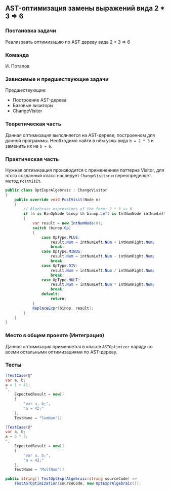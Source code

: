 ## AST-оптимизация замены выражений вида 2 * 3 => 6

### Постановка задачи
Реализовать оптимизацию по AST дереву вида 2 * 3 => 6

### Команда
И. Потапов

### Зависимые и предшествующие задачи
Предшествующие:

- Построение AST-дерева
- Базовые визиторы
- ChangeVisitor

### Теоретическая часть
Данная оптимизация выполняется на AST-дереве, построенном для данной программы. Необходимо найти в нём узлы вида `b = 2 * 3` и заменить их на `b = 6`.

### Практическая часть
Нужная оптимизация производится с применением паттерна Visitor, для этого созданный класс наследует `ChangeVisitor` и переопределяет метод `PostVisit`.

```csharp
public class OptExprAlgebraic : ChangeVisitor
{
    public override void PostVisit(Node n)
    {
        // Algebraic expressions of the form: 2 * 3 => 6
        if (n is BinOpNode binop && binop.Left is IntNumNode intNumLeft && binop.Right is IntNumNode intNumRight)
        {
            var result = new IntNumNode(0);
            switch (binop.Op)
            {
                case OpType.PLUS:
                    result.Num = intNumLeft.Num + intNumRight.Num;
                    break;
                case OpType.MINUS:
                    result.Num = intNumLeft.Num - intNumRight.Num;
                    break;
                case OpType.DIV:
                    result.Num = intNumLeft.Num / intNumRight.Num;
                    break;
                case OpType.MULT:
                    result.Num = intNumLeft.Num * intNumRight.Num;
                    break;
                default:
                    return;
            }
            ReplaceExpr(binop, result);
        }
    }
}
```

### Место в общем проекте (Интеграция)
Данная оптимизация применяется в классе `ASTOptimizer` наряду со всеми остальными оптимизациями по AST-дереву.

### Тесты

```csharp
[TestCase(@"
var a, b;
a = 1 + 41;
",
    ExpectedResult = new[]
    {
        "var a, b;",
        "a = 42;"
    },
    TestName = "SumNum")]

[TestCase(@"
var a, b;
a = 6 * 7;
",
    ExpectedResult = new[]
    {
        "var a, b;",
        "a = 42;"
    },
    TestName = "MultNum")]

public string[] TestOptExprAlgebraic(string sourceCode) =>
    TestASTOptimization(sourceCode, new OptExprAlgebraic());
```
